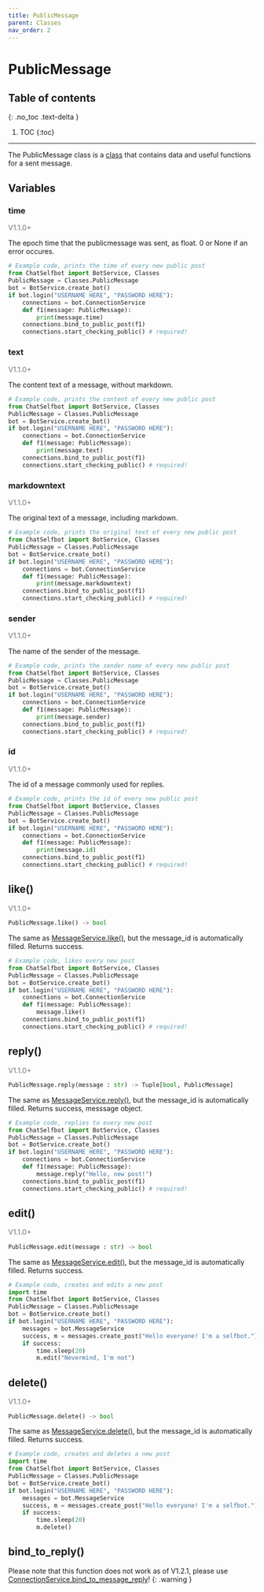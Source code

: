 ```yaml
---
title: PublicMessage
parent: Classes
nav_order: 2
---
```


# PublicMessage

## Table of contents
{: .no_toc .text-delta }

1. TOC
{:toc}

---

The PublicMessage class is a [class](/docs/Classes/index.md) that contains data and useful functions for a sent message.

## Variables
### time
<p style="font-size: 0.9rem; color: #6c757d;">V1.1.0+</p>

The epoch time that the publicmessage was sent, as float. 0 or None if an error occures.
```py
# Example code, prints the time of every new public post
from ChatSelfbot import BotService, Classes
PublicMessage = Classes.PublicMessage
bot = BotService.create_bot()
if bot.login("USERNAME HERE", "PASSWORD HERE"):
    connections = bot.ConnectionService
    def f1(message: PublicMessage):
        print(message.time)
    connections.bind_to_public_post(f1)
    connections.start_checking_public() # required!
```

### text
<p style="font-size: 0.9rem; color: #6c757d;">V1.1.0+</p>

The content text of a message, without markdown.
```py
# Example code, prints the content of every new public post
from ChatSelfbot import BotService, Classes
PublicMessage = Classes.PublicMessage
bot = BotService.create_bot()
if bot.login("USERNAME HERE", "PASSWORD HERE"):
    connections = bot.ConnectionService
    def f1(message: PublicMessage):
        print(message.text)
    connections.bind_to_public_post(f1)
    connections.start_checking_public() # required!
```

### markdowntext
<p style="font-size: 0.9rem; color: #6c757d;">V1.1.0+</p>

The original text of a message, including markdown.
```py
# Example code, prints the original text of every new public post
from ChatSelfbot import BotService, Classes
PublicMessage = Classes.PublicMessage
bot = BotService.create_bot()
if bot.login("USERNAME HERE", "PASSWORD HERE"):
    connections = bot.ConnectionService
    def f1(message: PublicMessage):
        print(message.markdowntext)
    connections.bind_to_public_post(f1)
    connections.start_checking_public() # required!
```

### sender
<p style="font-size: 0.9rem; color: #6c757d;">V1.1.0+</p>

The name of the sender of the message.
```py
# Example code, prints the sender name of every new public post
from ChatSelfbot import BotService, Classes
PublicMessage = Classes.PublicMessage
bot = BotService.create_bot()
if bot.login("USERNAME HERE", "PASSWORD HERE"):
    connections = bot.ConnectionService
    def f1(message: PublicMessage):
        print(message.sender)
    connections.bind_to_public_post(f1)
    connections.start_checking_public() # required!
```

### id
<p style="font-size: 0.9rem; color: #6c757d;">V1.1.0+</p>

The id of a message commonly used for replies.
```py
# Example code, prints the id of every new public post
from ChatSelfbot import BotService, Classes
PublicMessage = Classes.PublicMessage
bot = BotService.create_bot()
if bot.login("USERNAME HERE", "PASSWORD HERE"):
    connections = bot.ConnectionService
    def f1(message: PublicMessage):
        print(message.id)
    connections.bind_to_public_post(f1)
    connections.start_checking_public() # required!
```

## like()
<p style="font-size: 0.9rem; color: #6c757d;">V1.1.0+</p>

```py
PublicMessage.like() -> bool
```
The same as [MessageService.like()](https://docs.bjarnos.dev/docs/Services/MessageService.html#messageservicelike), but the message_id is automatically filled. Returns success.
```py
# Example code, likes every new post
from ChatSelfbot import BotService, Classes
PublicMessage = Classes.PublicMessage
bot = BotService.create_bot()
if bot.login("USERNAME HERE", "PASSWORD HERE"):
    connections = bot.ConnectionService
    def f1(message: PublicMessage):
        message.like()
    connections.bind_to_public_post(f1)
    connections.start_checking_public() # required!
```

## reply()
<p style="font-size: 0.9rem; color: #6c757d;">V1.1.0+</p>

```py
PublicMessage.reply(message : str) -> Tuple[bool, PublicMessage]
```
The same as [MessageService.reply()](https://docs.bjarnos.dev/docs/Services/MessageService.html#messageservicereply), but the message_id is automatically filled. Returns success, messsage object.
```py
# Example code, replies to every new post
from ChatSelfbot import BotService, Classes
PublicMessage = Classes.PublicMessage
bot = BotService.create_bot()
if bot.login("USERNAME HERE", "PASSWORD HERE"):
    connections = bot.ConnectionService
    def f1(message: PublicMessage):
        message.reply("Hello, new post!")
    connections.bind_to_public_post(f1)
    connections.start_checking_public() # required!
```

## edit()
<p style="font-size: 0.9rem; color: #6c757d;">V1.1.0+</p>

```py
PublicMessage.edit(message : str) -> bool
```
The same as [MessageService.edit()](https://docs.bjarnos.dev/docs/Services/MessageService.html#messageserviceedit), but the message_id is automatically filled. Returns success.
```py
# Example code, creates and edits a new post
import time
from ChatSelfbot import BotService, Classes
PublicMessage = Classes.PublicMessage
bot = BotService.create_bot()
if bot.login("USERNAME HERE", "PASSWORD HERE"):
    messages = bot.MessageService
    success, m = messages.create_post("Hello everyone! I'm a selfbot.")
    if success:
        time.sleep(20)
        m.edit("Nevermind, I'm not")
```

## delete()
<p style="font-size: 0.9rem; color: #6c757d;">V1.1.0+</p>

```py
PublicMessage.delete() -> bool
```
The same as [MessageService.delete()](https://docs.bjarnos.dev/docs/Services/MessageService.html#messageserviceedit), but the message_id is automatically filled. Returns success.
```py
# Example code, creates and deletes a new post
import time
from ChatSelfbot import BotService, Classes
PublicMessage = Classes.PublicMessage
bot = BotService.create_bot()
if bot.login("USERNAME HERE", "PASSWORD HERE"):
    messages = bot.MessageService
    success, m = messages.create_post("Hello everyone! I'm a selfbot.")
    if success:
        time.sleep(20)
        m.delete()
```

## bind_to_reply()
Please note that this function does not work as of V1.2.1, please use [ConnectionService.bind_to_message_reply](https://docs.bjarnos.dev/docs/Services/ConnectionService.html#connectionservicebind_to_message_reply)!
{: .warning }
